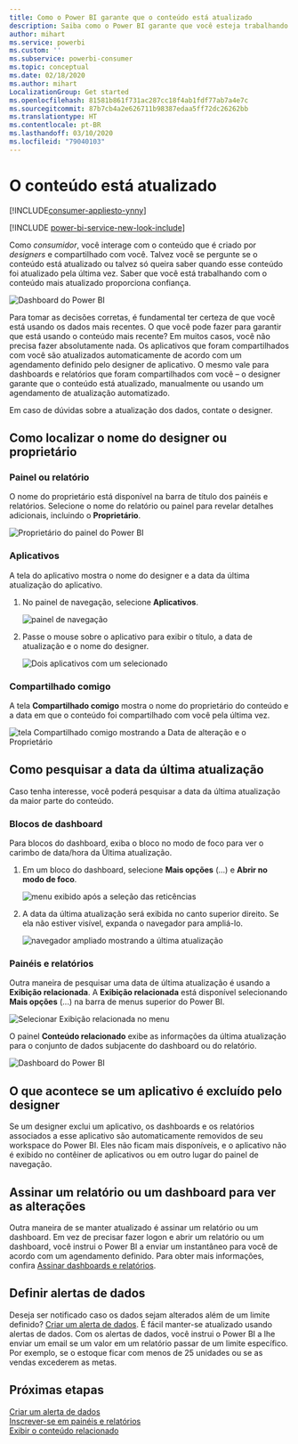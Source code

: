 ```yaml
---
title: Como o Power BI garante que o conteúdo está atualizado
description: Saiba como o Power BI garante que você esteja trabalhando com a última versão dos dados, do relatório, do dashboard e do aplicativo.
author: mihart
ms.service: powerbi
ms.custom: ''
ms.subservice: powerbi-consumer
ms.topic: conceptual
ms.date: 02/18/2020
ms.author: mihart
LocalizationGroup: Get started
ms.openlocfilehash: 81581b861f731ac287cc18f4ab1fdf77ab7a4e7c
ms.sourcegitcommit: 87b7cb4a2e626711b98387edaa5ff72dc26262bb
ms.translationtype: HT
ms.contentlocale: pt-BR
ms.lasthandoff: 03/10/2020
ms.locfileid: "79040103"
---
```

# <a name="your-content-is-up-to-date"></a>O conteúdo está atualizado

[!INCLUDE[consumer-appliesto-ynny](../includes/consumer-appliesto-ynny.md)]

[!INCLUDE [power-bi-service-new-look-include](../includes/power-bi-service-new-look-include.md)]

Como *consumidor*, você interage com o conteúdo que é criado por *designers* e compartilhado com você. Talvez você se pergunte se o conteúdo está atualizado ou talvez só queira saber quando esse conteúdo foi atualizado pela última vez. Saber que você está trabalhando com o conteúdo mais atualizado proporciona confiança.  
 
![Dashboard do Power BI](media/end-user-fresh/power-bi-dashboards.png)


Para tomar as decisões corretas, é fundamental ter certeza de que você está usando os dados mais recentes. O que você pode fazer para garantir que está usando o conteúdo mais recente? Em muitos casos, você não precisa fazer absolutamente nada. Os aplicativos que foram compartilhados com você são atualizados automaticamente de acordo com um agendamento definido pelo designer de aplicativo. O mesmo vale para dashboards e relatórios que foram compartilhados com você – o designer garante que o conteúdo está atualizado, manualmente ou usando um agendamento de atualização automatizado.  

Em caso de dúvidas sobre a atualização dos dados, contate o designer.

## <a name="how-to-locate-the-name-of-the-designer-or-owner"></a>Como localizar o nome do designer ou proprietário

### <a name="dashboard-or-report"></a>Painel ou relatório

O nome do proprietário está disponível na barra de título dos painéis e relatórios. Selecione o nome do relatório ou painel para revelar detalhes adicionais, incluindo o **Proprietário**.

![Proprietário do painel do Power BI](media/end-user-fresh/power-bi-owner.png)


### <a name="apps"></a>Aplicativos

A tela do aplicativo mostra o nome do designer e a data da última atualização do aplicativo.  

1. No painel de navegação, selecione **Aplicativos**.

    ![painel de navegação](media/end-user-fresh/power-bi-nav-app.png)



2. Passe o mouse sobre o aplicativo para exibir o título, a data de atualização e o nome do designer. 

    ![Dois aplicativos com um selecionado](media/end-user-fresh/power-bi-app.png)


### <a name="shared-with-me"></a>Compartilhado comigo
A tela **Compartilhado comigo** mostra o nome do proprietário do conteúdo e a data em que o conteúdo foi compartilhado com você pela última vez.

![tela Compartilhado comigo mostrando a Data de alteração e o Proprietário](media/end-user-fresh/power-bi-share.png) 


## <a name="how-to-look-up-the-last-refresh-date"></a>Como pesquisar a data da última atualização
Caso tenha interesse, você poderá pesquisar a data da última atualização da maior parte do conteúdo. 

### <a name="dashboard-tiles"></a>Blocos de dashboard
Para blocos do dashboard, exiba o bloco no modo de foco para ver o carimbo de data/hora da Última atualização.

1. Em um bloco do dashboard, selecione **Mais opções** (...) e **Abrir no modo de foco**.

    ![menu exibido após a seleção das reticências](media/end-user-fresh/power-bi-focus-mode.png)

2. A data da última atualização será exibida no canto superior direito. Se ela não estiver visível, expanda o navegador para ampliá-lo. 

    ![navegador ampliado mostrando a última atualização](media/end-user-fresh/power-bi-last-refresh2.png)

### <a name="dashboards-and-reports"></a>Painéis e relatórios
Outra maneira de pesquisar uma data de última atualização é usando a **Exibição relacionada**.  A **Exibição relacionada** está disponível selecionando **Mais opções** (...) na barra de menus superior do Power BI.

![Selecionar Exibição relacionada no menu](media/end-user-fresh/power-bi-view-related-dropdown.png)

O painel **Conteúdo relacionado** exibe as informações da última atualização para o conjunto de dados subjacente do dashboard ou do relatório.

![Dashboard do Power BI](media/end-user-fresh/power-bi-refresh.png)

## <a name="what-happens-if-an-app-is-deleted-by-the-designer"></a>O que acontece se um aplicativo é excluído pelo designer

Se um designer exclui um aplicativo, os dashboards e os relatórios associados a esse aplicativo são automaticamente removidos de seu workspace do Power BI. Eles não ficam mais disponíveis, e o aplicativo não é exibido no contêiner de aplicativos ou em outro lugar do painel de navegação.


## <a name="subscribe-to-see-changes"></a>Assinar um relatório ou um dashboard para ver as alterações
Outra maneira de se manter atualizado é assinar um relatório ou um dashboard. Em vez de precisar fazer logon e abrir um relatório ou um dashboard, você instrui o Power BI a enviar um instantâneo para você de acordo com um agendamento definido.  Para obter mais informações, confira [Assinar dashboards e relatórios](end-user-subscribe.md).

## <a name="set-data-alerts"></a>Definir alertas de dados
Deseja ser notificado caso os dados sejam alterados além de um limite definido? [Criar um alerta de dados](end-user-alerts.md).  É fácil manter-se atualizado usando alertas de dados. Com os alertas de dados, você instrui o Power BI a lhe enviar um email se um valor em um relatório passar de um limite específico.  Por exemplo, se o estoque ficar com menos de 25 unidades ou se as vendas excederem as metas.  

## <a name="next-steps"></a>Próximas etapas
[Criar um alerta de dados](end-user-alerts.md)    
[Inscrever-se em painéis e relatórios](end-user-subscribe.md)    
[Exibir o conteúdo relacionado](end-user-related.md)    
